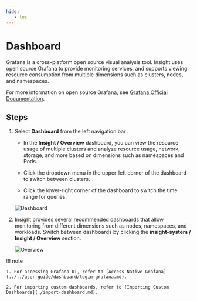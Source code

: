 ```yaml
---
hide:
   - toc
---
```


# Dashboard

Grafana is a cross-platform open source visual analysis tool. Insight uses open source Grafana
to provide monitoring services, and supports viewing resource consumption from multiple dimensions
such as clusters, nodes, and namespaces.

For more information on open source Grafana, see
[Grafana Official Documentation](https://grafana.com/docs/grafana/latest/getting-started/?spm=a2c4g.11186623.0.0.1f34de53ksAH9a).

## Steps

1. Select __Dashboard__ from the left navigation bar .

    - In the __Insight / Overview__ dashboard, you can view the resource usage of multiple clusters and analyze resource usage, network, storage, and more based on dimensions such as namespaces and Pods.

    - Click the dropdown menu in the upper-left corner of the dashboard to switch between clusters.

    - Click the lower-right corner of the dashboard to switch the time range for queries.

    ![Dashboard](../images/dashboard00.png)

2. Insight provides several recommended dashboards that allow monitoring from different dimensions
   such as nodes, namespaces, and workloads. Switch between dashboards by clicking the
   __insight-system / Insight / Overview__ section.

    ![Overview](../images/dashboard01.png)

!!! note

    1. For accessing Grafana UI, refer to [Access Native Grafana](../../user-guide/dashboard/login-grafana.md).

    2. For importing custom dashboards, refer to [Importing Custom Dashboards](./import-dashboard.md).
